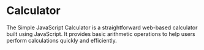 # Calculator
The Simple JavaScript Calculator is a straightforward web-based calculator built using JavaScript. It provides basic arithmetic operations to help users perform calculations quickly and efficiently.
